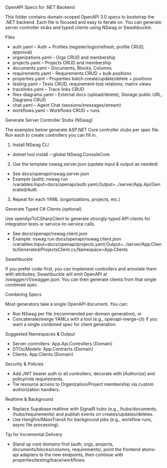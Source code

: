 OpenAPI Specs for .NET Backend

This folder contains domain-scoped OpenAPI 3.0 specs to bootstrap the .NET backend. Each file is focused and easy to iterate on. You can generate server controller stubs and typed clients using NSwag or Swashbuckle.

Files

- auth.yaml – Auth + Profiles (register/login/refresh, profile CRUD, approval)
- organizations.yaml – Orgs CRUD and membership
- projects.yaml – Projects CRUD and membership
- documents.yaml – Documents, Blocks, Columns
- requirements.yaml – Requirements CRUD + bulk positions
- properties.yaml – Properties batch create/update/delete + positions
- testing.yaml – Tests CRUD, requirement-test relations, matrix views
- tracelinks.yaml – Trace links CRUD
- files-diagrams.yaml – External docs (upload/delete), Storage public URL, Diagrams CRUD
- chat.yaml – Agent Chat (sessions/messages/stream)
- workflows.yaml – Workflows CRUD + runs

Generate Server Controller Stubs (NSwag)

The examples below generate ASP.NET Core controller stubs per spec file. Run each to create controllers you can fill in.

1) Install NSwag CLI

- dotnet tool install --global NSwag.ConsoleCore

2) Use the template nswag.server.json (update input & output as needed)

- See docs/openapi/nswag.server.json
- Example (auth):
  nswag run /variables:Input=docs/openapi/auth.yaml;Output=../server/App.Api/Generated/Auth

3) Repeat for each YAML (organizations, projects, etc.)

Generate Typed C# Clients (optional)

Use openApiToCSharpClient to generate strongly-typed API clients for integration tests or service-to-service calls.

- See docs/openapi/nswag.client.json
- Example:
  nswag run docs/openapi/nswag.client.json /variables:Input=docs/openapi/projects.yaml;Output=../server/App.Clients/Generated/ProjectsClient.cs;Namespace=App.Clients

Swashbuckle

If you prefer code-first, you can implement controllers and annotate them with attributes; Swashbuckle will emit OpenAPI at /swagger/v1/swagger.json. You can then generate clients from that single combined spec.

Combining Specs

Most generators take a single OpenAPI document. You can:

- Run NSwag per file (recommended per-domain generation), or
- Concatenate/merge YAMLs with a tool (e.g., openapi-merge-cli) if you want a single combined spec for client generation.

Suggested Namespaces & Output

- Server controllers: App.Api.Controllers.{Domain}
- DTOs/Models: App.Contracts.{Domain}
- Clients: App.Clients.{Domain}

Security & Policies

- Add JWT bearer auth to all controllers; decorate with [Authorize] and policy/role requirements.
- Tie resource access to Organization/Project membership via custom authorization handlers.

Realtime & Background

- Replace Supabase realtime with SignalR hubs (e.g., /hubs/documents, /hubs/requirements) and publish events on creates/updates/deletes.
- Use Hangfire/MassTransit for background jobs (e.g., workflow runs, async file processing).

Tip for Incremental Delivery

- Stand up core domains first (auth, orgs, projects, documents/blocks/columns, requirements), point the frontend atoms-api adapters to the new endpoints, then continue with properties/testing/trace/workflows.

